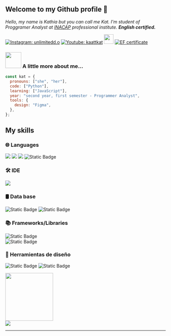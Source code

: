 

<h2>Welcome to my Github profile 🎀</h2>

<p><em>Hello, my name is Kathia but you can call me Kat. I'm student of Proggramer Analyst at <a href="https://portal.inacap.cl/carreras/area-tecnologias-informacion-y-ciberseguridad/analista-programador">INACAP</a> professional institute. 
<b>English certified.</b></p></em>

  [![Instagram: unlimitedd.o](https://img.shields.io/badge/Instagram-pink?style=plastic&color=%23FF69B4)](https://www.instagram.com/unlimitedd.o/)
  [![Youtube: kaattkat](https://img.shields.io/badge/Youtube-red?style=plastic&color=%23DC143C)](https://www.youtube.com/@kaattkat) <img src="https://media.giphy.com/media/WUlplcMpOCEmTGBtBW/giphy.gif" width="30"> 
  [![EF certificate](https://img.shields.io/badge/EF%20certificate-blue?style=plastic)](https://cert.efset.org/es/1GVi9V) 



### <img src="https://media.giphy.com/media/VgCDAzcKvsR6OM0uWg/giphy.gif" width="50"> A little more about me...  
```javascript
const kat = {
  pronouns: ["she", "her"],
  code: ["Python"],
  learning: ["JavaScript"],
  year: "second year, first semester - Programmer Analyst",
  tools: {
    design: "Figma",
  },
};
```
<h2>My skills</h2>
<h3>🌐 Languages</h3>
<span>
<img src="https://img.shields.io/badge/python-3670A0?style=for-the-badge&logo=python&logoColor=ffdd54">
<img src="https://img.shields.io/badge/CSS-skyblue?style=for-the-badge&logo=css3">
<img src="https://img.shields.io/badge/HTML-%23FAC898?style=for-the-badge&logo=html5">
<img alt="Static Badge" src="https://img.shields.io/badge/JavaScript-%23F7DF1E?style=for-the-badge&logo=javascript&logoColor=white">

  
<h3>🛠️ IDE</h3>
<span>
<img src="https://img.shields.io/badge/VISUAL%20STUDIO%20CODE-%230088ff?style=for-the-badge">

<h3>🛢 Data base</h3>
<img alt="Static Badge" src="https://img.shields.io/badge/My%20sql-lightblue?style=for-the-badge&logo=mysql&logoColor=orange">
<img alt="Static Badge" src="https://img.shields.io/badge/-MongoDB-13aa52?style=for-the-badge&logo=mongodb&logoColor=white">

</span>
<h3>📚 Frameworks/Libraries</h3>
<img alt="Static Badge" src="https://img.shields.io/badge/Bootstrap-563D7C?style=for-the-badge&logo=bootstrap&logoColor=white"><br>
<img alt="Static Badge" src="https://img.shields.io/badge/React-61DAFB?style=for-the-badge&logo=react&logoColor=white">

<span></span>
<h3>🎨 Herramientas de diseño</h3>
<img alt="Static Badge" src="https://img.shields.io/badge/figma-pink?style=for-the-badge&logo=figma">
<img alt="Static Badge" src="https://img.shields.io/badge/Photoshop-darkblue?style=for-the-badge&logo=photoshop&logoColor=white"><br>



<img align="center" width=150px src="https://i.pinimg.com/originals/d2/b6/88/d2b688357b0c20cebde3745a3043108d.gif"/><br>
![](https://github-readme-stats.vercel.app/api/top-langs/?username=kathiacid&theme=ambient_gradient&hide_border=false&include_all_commits=false&count_private=false&layout=compact)


---
